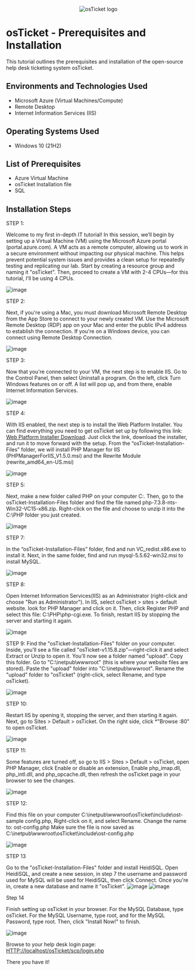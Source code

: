 <p align="center">
<img src="https://i.imgur.com/Clzj7Xs.png" alt="osTicket logo"/>
</p>

<h1>osTicket - Prerequisites and Installation</h1>
This tutorial outlines the prerequisites and installation of the open-source help desk ticketing system osTicket.<br />



<h2>Environments and Technologies Used</h2>

- Microsoft Azure (Virtual Machines/Compute)
- Remote Desktop
- Internet Information Services (IIS)

<h2>Operating Systems Used </h2>

- Windows 10</b> (21H2)

<h2>List of Prerequisites</h2>

- Azure Virtual Machine
- osTicket Installation file
- SQL



<h2>Installation Steps</h2>

STEP 1:

Welcome to my first in-depth IT tutorial! In this session, we’ll begin by setting up a Virtual Machine (VM) using the Microsoft Azure portal (portal.azure.com). A VM acts as a remote computer, allowing us to work in a secure environment without impacting our physical machine. This helps prevent potential system issues and provides a clean setup for repeatedly testing and replicating our lab.
Start by creating a resource group and naming it "osTicket". Then, proceed to create a VM with 2-4 CPUs—for this tutorial, I’ll be using 4 CPUs.

![image](https://github.com/user-attachments/assets/169d4df9-9cbc-436e-a447-41c3d16b2c88)

STEP 2:

Next, if you're using a Mac, you must download Microsoft Remote Desktop from the App Store to connect to your newly created VM. Use the Microsoft Remote Desktop (RDP) app on your Mac and enter the public IPv4 address to establish the connection. If you're on a Windows device, you can connect using Remote Desktop Connection.

![image](https://github.com/user-attachments/assets/95037a62-06bb-4406-bac4-cf510a28539f)

STEP 3:

Now that you're connected to your VM, the next step is to enable IIS. Go to the Control Panel, then select Uninstall a program. On the left, click Turn Windows features on or off. A list will pop up, and from there, enable Internet Information Services.

![image](https://github.com/user-attachments/assets/1c631a9e-d2c1-4a6c-8016-b381f1b5b095)

STEP 4:

With IIS enabled, the next step is to install the Web Platform Installer. You can find everything you need to get osTicket set up by following this link:[ Web Platform Installer Download](https://drive.usercontent.google.com/download?id=1b3RBkXTLNGXbibeMuAynkfzdBC1NnqaD&export=download&authuser=0). Just click the link, download the installer, and run it to move forward with the setup. From the “osTicket-Installation-Files” folder, we will install PHP Manager for IIS (PHPManagerForIIS_V1.5.0.msi) and the Rewrite Module (rewrite_amd64_en-US.msi)

![image](https://github.com/user-attachments/assets/8a94079e-240e-4798-8a49-7ea89b44f8a7)

STEP 5:

Next, make a new folder called PHP on your computer C:\. Then, go to the osTicket-Installation-Files folder and find the file named php-7.3.8-nts-Win32-VC15-x86.zip. Right-click on the file and choose to unzip it into the C:\PHP folder you just created.

![image](https://github.com/user-attachments/assets/9e36b690-47bc-47e5-aba9-c226edb3c0ce)


STEP 7:

In the “osTicket-Installation-Files” folder, find and run VC_redist.x86.exe to install it.
Next, in the same folder, find and run mysql-5.5.62-win32.msi to install MySQL.

![image](https://github.com/user-attachments/assets/1976ecd7-32a8-4c76-8ffb-e29dbf9d29aa)

STEP 8:

Open Internet Information Services(IIS) as an Administrator (right-click and choose "Run as Administrator"). In IIS, select osTicket  > sites > default website. look for PHP Manager and click on it. Then, click Register PHP and select this file: C:\PHP\php-cgi.exe. To finish, restart IIS by stopping the server and starting it again.

![image](https://github.com/user-attachments/assets/14841298-1458-41bf-9aff-1908c0217c17)


STEP 9:
Find the "osTicket-Installation-Files" folder on your computer. Inside, you’ll see a file called "osTicket-v1.15.8.zip"—right-click it and select Extract or Unzip to open it. You’ll now see a folder named "upload". Copy this folder. Go to "C:\inetpub\wwwroot" (this is where your website files are stored). Paste the "upload" folder into "C:\inetpub\wwwroot". Rename the "upload" folder to "osTicket" (right-click, select Rename, and type osTicket).

![image](https://github.com/user-attachments/assets/f0aeb083-9b48-46fa-9d58-9eb1a3648568)


STEP 10:

Restart IIS by opening it, stopping the server, and then starting it again. Next, go to Sites > Default > osTicket. On the right side, click *"Browse :80" to open osTicket.

![image](https://github.com/user-attachments/assets/bae48a2e-6dca-4630-b00a-21cf7a62977b)

STEP 11:

Some features are turned off, so go to IIS > Sites > Default > osTicket, open PHP Manager, click Enable or disable an extension, Enable php_imap.dll, php_intl.dll, and php_opcache.dll, then refresh the osTicket page in your browser to see the changes.

![image](https://github.com/user-attachments/assets/9bc85459-8ffe-42b2-a166-511cde1f7ced)

STEP 12:

Find this file on your computer C:\inetpub\wwwroot\osTicket\include\ost-sample config.php, Right-click on it, and select Rename. Change the name to: ost-config.php Make sure the file is now saved as C:\inetpub\wwwroot\osTicket\include\ost-config.php

![image](https://github.com/user-attachments/assets/c7249bcf-d9d4-4a41-a4a5-02488d7e0d5b)

STEP 13

Go to the "osTicket-Installation-Files" folder and install HeidiSQL. Open HeidiSQL, and create a new session, in step 7 the username and password used for MySQL will be used for HeidiSQL, then click Connect. Once you're in, create a new database and name it "osTicket".
![image](https://github.com/user-attachments/assets/1e9b9e2a-0d9a-4962-bb7f-1aa8cb5c78c1)
![image](https://github.com/user-attachments/assets/271c5a28-26b4-49f5-a1d5-65067e3245e9)


Step 14

Finish setting up osTicket in your browser. For the MySQL Database, type osTicket. For the MySQL Username, type root, and for the MySQL Password, type root. Then, click "Install Now!" to finish. 

![image](https://github.com/user-attachments/assets/40d49b65-bea4-49f6-8094-018d697843d8)


Browse to your help desk login page: [HTTP://localhost/osTicket/scp/login.php](http://localhost/osTicket/scp/login.php)

There you have it!















